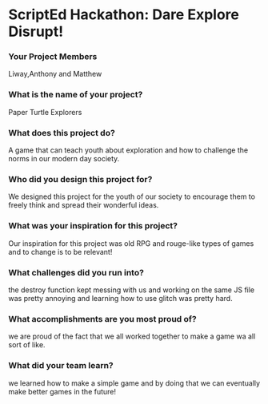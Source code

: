 # ScriptEd Hackathon: Dare Explore Disrupt!

### Your Project Members
Liway,Anthony and Matthew

### What is the name of your project?    
Paper Turtle Explorers
### What does this project do?
A game that can teach youth about exploration and how to challenge the norms in our modern day society.
### Who did you design this project for?
We designed this project for the youth of our society to encourage them to freely think and spread their wonderful ideas.
### What was your inspiration for this project?
Our inspiration for this project was old RPG and rouge-like types of games and to change is to be relevant!
### What challenges did you run into?
the destroy function kept messing with us and working on the same JS file was pretty annoying and learning how to use glitch was pretty hard.
### What accomplishments are you most proud of?
we are proud of the fact that we all worked together to make a game wa all sort of like.
### What did your team learn?
we learned how to make a simple game and by doing that we can eventually make better games in the future!







